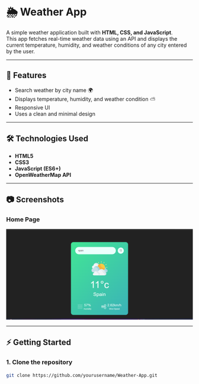 # 🌦️ Weather App

A simple weather application built with **HTML, CSS, and JavaScript**.  
This app fetches real-time weather data using an API and displays the current temperature, humidity, and weather conditions of any city entered by the user.

---

## 🚀 Features
- Search weather by city name 🌍  
- Displays temperature, humidity, and weather condition ⛅  
- Responsive UI  
- Uses a clean and minimal design  

---

## 🛠️ Technologies Used
- **HTML5**  
- **CSS3**  
- **JavaScript (ES6+)**  
- **OpenWeatherMap API**

---

## 📷 Screenshots  

### Home Page
![Weather App Screenshot](./Screenshot.png)

---

## ⚡ Getting Started

### 1. Clone the repository
```bash
git clone https://github.com/yourusername/Weather-App.git
